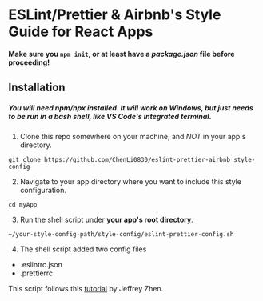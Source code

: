 # ESLint/Prettier & Airbnb's Style Guide for React Apps

**Make sure you `npm init`, or at least have a _package.json_ file before proceeding!**

## Installation
##### You will need _npm/npx_ installed. It will work on Windows, but just needs to be run in a bash shell, like VS Code's integrated terminal. 

1. Clone this repo somewhere on your machine, and _NOT_ in your app's directory.

```
git clone https://github.com/ChenLi0830/eslint-prettier-airbnb style-config
```

2. Navigate to your app directory where you want to include this style configuration.

```
cd myApp
```

3. Run the shell script under **your app's root directory**. 

```
~/your-style-config-path/style-config/eslint-prettier-config.sh
```

4. The shell script added two config files

- .eslintrc.json
- .prettierrc

This script follows this [tutorial](https://blog.echobind.com/integrating-prettier-eslint-airbnb-style-guide-in-vscode-47f07b5d7d6a) by Jeffrey Zhen.
